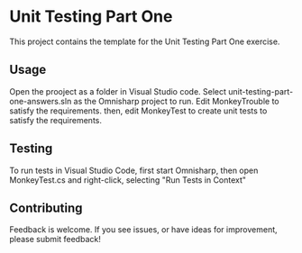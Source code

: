 # Unit Testing Part One  

This project contains the template for the Unit Testing Part One exercise.

## Usage

Open the prooject as a folder in Visual Studio code.  Select unit-testing-part-one-answers.sln as the Omnisharp project to run.
Edit MonkeyTrouble to satisfy the requirements. then, edit MonkeyTest to create unit tests to satisfy the requirements.

## Testing

To run tests in Visual Studio Code, first start Omnisharp, then open MonkeyTest.cs and right-click, selecting "Run Tests in Context"

## Contributing

Feedback is welcome. If you see issues, or have ideas for improvement, please submit feedback!